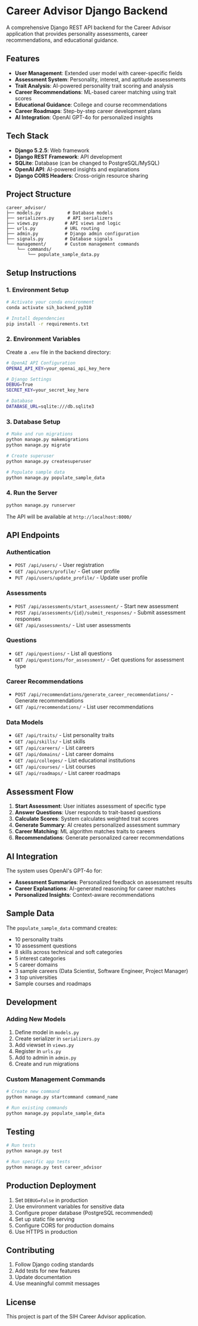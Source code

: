 # Career Advisor Django Backend

A comprehensive Django REST API backend for the Career Advisor application that provides personality assessments, career recommendations, and educational guidance.

## Features

- **User Management**: Extended user model with career-specific fields
- **Assessment System**: Personality, interest, and aptitude assessments
- **Trait Analysis**: AI-powered personality trait scoring and analysis
- **Career Recommendations**: ML-based career matching using trait scores
- **Educational Guidance**: College and course recommendations
- **Career Roadmaps**: Step-by-step career development plans
- **AI Integration**: OpenAI GPT-4o for personalized insights

## Tech Stack

- **Django 5.2.5**: Web framework
- **Django REST Framework**: API development
- **SQLite**: Database (can be changed to PostgreSQL/MySQL)
- **OpenAI API**: AI-powered insights and explanations
- **Django CORS Headers**: Cross-origin resource sharing

## Project Structure

```
career_advisor/
├── models.py          # Database models
├── serializers.py     # API serializers
├── views.py          # API views and logic
├── urls.py           # URL routing
├── admin.py          # Django admin configuration
├── signals.py        # Database signals
└── management/       # Custom management commands
    └── commands/
        └── populate_sample_data.py
```

## Setup Instructions

### 1. Environment Setup

```bash
# Activate your conda environment
conda activate sih_backend_py310

# Install dependencies
pip install -r requirements.txt
```

### 2. Environment Variables

Create a `.env` file in the backend directory:

```bash
# OpenAI API Configuration
OPENAI_API_KEY=your_openai_api_key_here

# Django Settings
DEBUG=True
SECRET_KEY=your_secret_key_here

# Database
DATABASE_URL=sqlite:///db.sqlite3
```

### 3. Database Setup

```bash
# Make and run migrations
python manage.py makemigrations
python manage.py migrate

# Create superuser
python manage.py createsuperuser

# Populate sample data
python manage.py populate_sample_data
```

### 4. Run the Server

```bash
python manage.py runserver
```

The API will be available at `http://localhost:8000/`

## API Endpoints

### Authentication
- `POST /api/users/` - User registration
- `GET /api/users/profile/` - Get user profile
- `PUT /api/users/update_profile/` - Update user profile

### Assessments
- `POST /api/assessments/start_assessment/` - Start new assessment
- `POST /api/assessments/{id}/submit_responses/` - Submit assessment responses
- `GET /api/assessments/` - List user assessments

### Questions
- `GET /api/questions/` - List all questions
- `GET /api/questions/for_assessment/` - Get questions for assessment type

### Career Recommendations
- `POST /api/recommendations/generate_career_recommendations/` - Generate recommendations
- `GET /api/recommendations/` - List user recommendations

### Data Models
- `GET /api/traits/` - List personality traits
- `GET /api/skills/` - List skills
- `GET /api/careers/` - List careers
- `GET /api/domains/` - List career domains
- `GET /api/colleges/` - List educational institutions
- `GET /api/courses/` - List courses
- `GET /api/roadmaps/` - List career roadmaps

## Assessment Flow

1. **Start Assessment**: User initiates assessment of specific type
2. **Answer Questions**: User responds to trait-based questions
3. **Calculate Scores**: System calculates weighted trait scores
4. **Generate Summary**: AI creates personalized assessment summary
5. **Career Matching**: ML algorithm matches traits to careers
6. **Recommendations**: Generate personalized career recommendations

## AI Integration

The system uses OpenAI's GPT-4o for:
- **Assessment Summaries**: Personalized feedback on assessment results
- **Career Explanations**: AI-generated reasoning for career matches
- **Personalized Insights**: Context-aware recommendations

## Sample Data

The `populate_sample_data` command creates:
- 10 personality traits
- 10 assessment questions
- 8 skills across technical and soft categories
- 5 interest categories
- 5 career domains
- 3 sample careers (Data Scientist, Software Engineer, Project Manager)
- 3 top universities
- Sample courses and roadmaps

## Development

### Adding New Models

1. Define model in `models.py`
2. Create serializer in `serializers.py`
3. Add viewset in `views.py`
4. Register in `urls.py`
5. Add to admin in `admin.py`
6. Create and run migrations

### Custom Management Commands

```bash
# Create new command
python manage.py startcommand command_name

# Run existing commands
python manage.py populate_sample_data
```

## Testing

```bash
# Run tests
python manage.py test

# Run specific app tests
python manage.py test career_advisor
```

## Production Deployment

1. Set `DEBUG=False` in production
2. Use environment variables for sensitive data
3. Configure proper database (PostgreSQL recommended)
4. Set up static file serving
5. Configure CORS for production domains
6. Use HTTPS in production

## Contributing

1. Follow Django coding standards
2. Add tests for new features
3. Update documentation
4. Use meaningful commit messages

## License

This project is part of the SIH Career Advisor application.
